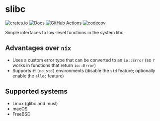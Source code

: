 # slibc

[![crates.io](https://img.shields.io/crates/v/slibc.svg)](https://crates.io/crates/slibc)
[![Docs](https://docs.rs/slibc/badge.svg)](https://docs.rs/slibc)
[![GitHub Actions](https://github.com/cptpcrd/slibc/workflows/CI/badge.svg?branch=master&event=push)](https://github.com/cptpcrd/slibc/actions?query=workflow%3ACI+branch%3Amaster+event%3Apush)
[![codecov](https://codecov.io/gh/cptpcrd/slibc/branch/master/graph/badge.svg)](https://codecov.io/gh/cptpcrd/slibc)

Simple interfaces to low-level functions in the system libc.

## Advantages over `nix`

- Uses a custom error type that can be converted to an `io::Error` (so `?` works in functions that return `io::Error`)
- Supports `#![no_std]` environments (disable the `std` feature; optionally enable the `alloc` feature)

## Supported systems

- Linux (glibc and musl)
- macOS
- FreeBSD
